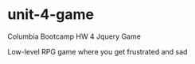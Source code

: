 # unit-4-game
Columbia Bootcamp HW 4 Jquery Game

Low-level RPG game where you get frustrated and sad
